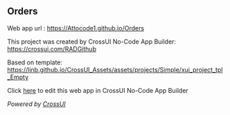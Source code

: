 ## Orders
Web app url : https://Attocode1.github.io/Orders

This project was created by CrossUI No-Code App Builder: https://crossui.com/RADGithub

Based on template: https://linb.github.io/CrossUI_Assets/assets/projects/Simple/xui_project_tpl_Empty

Click [here](https://crossui.com/RADGithub/#!from=github&owner=Attocode1&repo=Orders) to edit this web app in CrossUI No-Code App Builder

<i>Powered by [CrossUI](https://crossui.com)</i>
